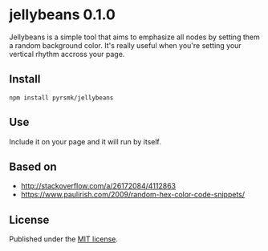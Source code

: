 jellybeans 0.1.0
================

Jellybeans is a simple tool that aims to emphasize all nodes by setting them a random background color. It's really useful when you're setting your vertical rhythm accross your page.

Install
-------


```
npm install pyrsmk/jellybeans
```

Use
---

Include it on your page and it will run by itself.

Based on
--------

- http://stackoverflow.com/a/26172084/4112863
- https://www.paulirish.com/2009/random-hex-color-code-snippets/

License
-------

Published under the [MIT license](http://dreamysource.mit-license.org).
